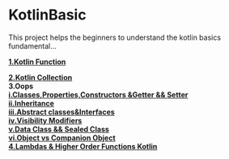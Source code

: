 # KotlinBasic
This project helps the beginners to understand the kotlin  basics fundamental...

[**1.Kotlin Function**](https://github.com/hariharanc/KotlinBasic/blob/master/function.md)

[**2.Kotlin Collection**](https://github.com/hariharanc/KotlinBasic/blob/master/Collection.md)<br/>
**3.Oops**<br/>
[**i.Classes,Properties,Constructors &Getter && Setter**](https://github.com/hariharanc/KotlinBasic/blob/master/oops.md)<br/>
[**ii.Inheritance**](https://github.com/hariharanc/KotlinBasic/blob/master/inheritance.md)<br/>
[**iii.Abstract classes&Interfaces**](https://github.com/hariharanc/KotlinBasic/blob/master/abstractvsinterface_class.md)<br/>
[**iv.Visibility Modifiers**](https://github.com/hariharanc/KotlinBasic/blob/master/visibilityModifier.md
)<br/>
[**v.Data Class && Sealed Class**](https://github.com/hariharanc/KotlinBasic/blob/master/data_sealed_class.md)<br/>
[**vi.Object vs Companion Object**](https://github.com/hariharanc/KotlinBasic/blob/master/objectvscompanion_object.md)<br/>
[**4.Lambdas & Higher Order Functions Kotlin**](https://github.com/hariharanc/KotlinBasic/blob/master/Kotlin_lambdas.md)<br/>






